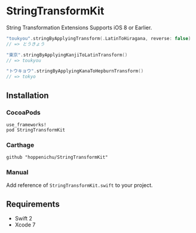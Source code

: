 # StringTransformKit
String Transformation Extensions Supports iOS 8 or Earlier.

```swift
"toukyou".stringByApplyingTransform(.LatinToHiragana, reverse: false)
// => とうきょう

"東京".stringByApplyingKanjiToLatinTransform()
// => toukyou

"トウキョウ".stringByApplyingKanaToHepburnTransform()
// => tokyo
```


## Installation

### CocoaPods

```
use_frameworks!
pod StringTransformKit
```

### Carthage

```
github "hoppenichu/StringTransformKit"
```

### Manual

Add reference of `StringTransformKit.swift` to your project.


## Requirements

- Swift 2
- Xcode 7
